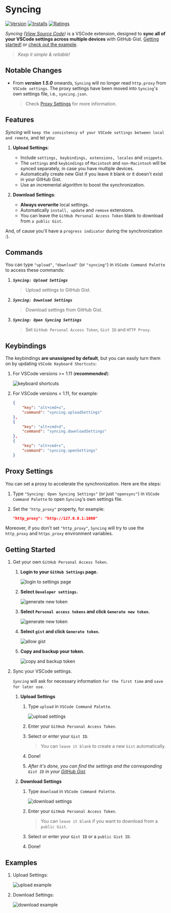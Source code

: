# Syncing

[![Version](https://vsmarketplacebadge.apphb.com/version/nonoroazoro.syncing.svg)](https://marketplace.visualstudio.com/items?itemName=nonoroazoro.syncing)
[![Installs](https://vsmarketplacebadge.apphb.com/installs-short/nonoroazoro.syncing.svg)](https://marketplace.visualstudio.com/items?itemName=nonoroazoro.syncing)
[![Ratings](https://vsmarketplacebadge.apphb.com/rating/nonoroazoro.syncing.svg)](https://marketplace.visualstudio.com/items?itemName=nonoroazoro.syncing#review-details)

*Syncing ([View Source Code](https://github.com/nonoroazoro/vscode-syncing))* is a VSCode extension, designed to **sync all of your VSCode settings across multiple devices** with GitHub Gist. [Getting started!](#getting-started) or [check out the example](#examples).

> *Keep it simple & reliable!*


## Notable Changes

* From ***version 1.5.0*** onwards, `Syncing` will no longer read `http.proxy` from `VSCode settings`. The proxy settings have been moved into `Syncing`'s own settings file, i.e., `syncing.json`.

    > Check [Proxy Settings](#proxy-settings) for more information.


## Features

*Syncing* will `keep the consistency of your VSCode settings between local and remote`, and let you:

1. **Upload Settings**:

    * Include `settings, keybindings, extensions, locales` and `snippets`.
    * The `settings` and `keybindings` of `Macintosh` and `non-Macintosh` will be synced separately, in case you have multiple devices.
    * Automatically create new Gist if you leave it blank or it doesn't exist in your GitHub Gist.
    * Use an incremental algorithm to boost the synchronization.

1. **Download Settings**:

    * **Always overwrite** local settings.
    * Automatically `install, update` and `remove` extensions.
    * You can leave the `GitHub Personal Access Token` blank to download from `a public Gist`.

And, of cause you'll have a `progress indicator` during the synchronization :).


## Commands

You can type `"upload"`, `"download"` (or `"syncing"`) in `VSCode Command Palette` to access these commands:

1. ***`Syncing: Upload Settings`***

    > Upload settings to GitHub Gist.

1. ***`Syncing: Download Settings`***

    > Download settings from GitHub Gist.

1. ***`Syncing: Open Syncing Settings`***

    > Set `GitHub Personal Access Token`, `Gist ID` and `HTTP Proxy`.


## Keybindings

The keybindings **are unassigned by default**, but you can easily turn them on by updating `VSCode Keyboard Shortcuts`:

1. For VSCode versions >= 1.11 (***recommended***):

    ![keyboard shortcuts](docs/gif/Keyboard-Shortcuts.gif)

1. For VSCode versions < 1.11, for example:

    ```json
    {
        "key": "alt+cmd+u",
        "command": "syncing.uploadSettings"
    },
    {
        "key": "alt+cmd+d",
        "command": "syncing.downloadSettings"
    },
    {
        "key": "alt+cmd+s",
        "command": "syncing.openSettings"
    }
    ```


## Proxy Settings

You can set a proxy to accelerate the synchronization. Here are the steps:

1. Type `"Syncing: Open Syncing Settings"` (or just `"opensync"`) in `VSCode Command Palette` to open `Syncing`'s own settings file.

1. Set the `"http_proxy"` property, for example:

    ```json
    "http_proxy": "http://127.0.0.1:1080"
    ```

Moreover, if you don't set `"http_proxy"`, `Syncing` will try to use the `http_proxy` and `https_proxy` environment variables.


## Getting Started

1. Get your own `GitHub Personal Access Token`.

    1. **Login to your `GitHub Settings` page.**

        ![login to settings page](docs/png/Settings.png)

    1. **Select `Developer settings`.**

        ![generate new token](docs/png/Public-Profile.png)

    1. **Select `Personal access tokens` and click `Generate new token`.**

        ![generate new token](docs/png/Generate-New-Token.png)

    1. **Select `gist` and click `Generate token`.**

        ![allow gist](docs/png/Allow-Gist.png)

    1. **Copy and backup your token.**

        ![copy and backup token](docs/png/Copy-Token.png)

1. Sync your VSCode settings.

    *`Syncing`* will ask for necessary information `for the first time` and `save for later use`.

    1. **Upload Settings**

        1. Type `upload` in `VSCode Command Palette`.

            ![upload settings](docs/png/Upload-Settings.png)

        1. Enter your `GitHub Personal Access Token`.

        1. Select or enter your `Gist ID`.

            > You can `leave it blank` to create a new `Gist` automatically.

        1. Done!

        1. *After it's done, you can find the settings and the corresponding `Gist ID` in your [GitHub Gist](https://gist.github.com).*

    1. **Download Settings**

        1. Type `download` in `VSCode Command Palette`.

            ![download settings](docs/png/Download-Settings.png)

        1. Enter your `GitHub Personal Access Token`.

            > You can `leave it blank` if you want to download from a `public Gist`.

        1. Select or enter your `Gist ID` or a `public Gist ID`.

        1. Done!


## Examples

1. Upload Settings:

    ![upload example](docs/gif/Example-Upload.gif)

1. Download Settings:

    ![download example](docs/gif/Example-Download.gif)
